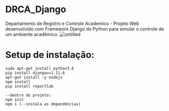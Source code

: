# DRCA_Django
Departamento de Registro e Controle Academico - Projeto Web desenvolvido com Framework Django do Python para simular o controle de um ambiente acadêmico.
![untitled](https://user-images.githubusercontent.com/25140680/32119585-735b6688-bb34-11e7-8204-af14a97dc680.png)
# Setup de instalação:
    sudo apt-get install python3.6
    pip install django==1.11.6
    apt-get install -y nodejs
    npm install
    pip install reportlab
    
    --dentro do projeto:
    npm init 
    npm i (--instala as dependências)
